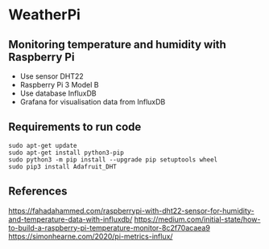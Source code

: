 # WeatherPi
## Monitoring temperature and humidity with Raspberry Pi

- Use sensor DHT22
- Raspberry Pi 3 Model B
- Use database InfluxDB
- Grafana for visualisation data from InfluxDB

## Requirements to run code
```
sudo apt-get update
sudo apt-get install python3-pip
sudo python3 -m pip install --upgrade pip setuptools wheel
sudo pip3 install Adafruit_DHT
```

## References

https://fahadahammed.com/raspberrypi-with-dht22-sensor-for-humidity-and-temperature-data-with-influxdb/
https://medium.com/initial-state/how-to-build-a-raspberry-pi-temperature-monitor-8c2f70acaea9
https://simonhearne.com/2020/pi-metrics-influx/
